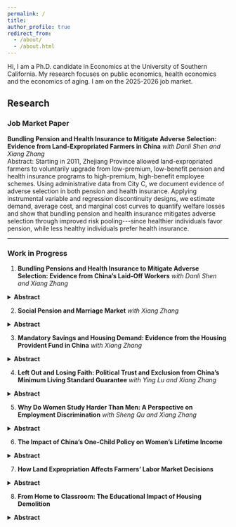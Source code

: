 ```yaml
---
permalink: /
title:
author_profile: true
redirect_from: 
  - /about/
  - /about.html
---
```


Hi, I am a Ph.D. candidate in Economics at the University of Southern California. My research focuses on public economics, health economics and the economics of aging. I am on the 2025-2026 job market.

## <a id="research"></a> Research
### Job Market Paper
**Bundling Pension and Health Insurance to Mitigate Adverse Selection: Evidence from Land-Expropriated Farmers in China** *with Danli Shen and Xiang Zhang*  
Abstract: Starting in 2011, Zhejiang Province allowed land-expropriated farmers to voluntarily upgrade from low-premium, low-benefit pension and health insurance programs to high-premium, high-benefit employee schemes. Using administrative data from City C, we document evidence of adverse selection in both pension and health insurance. Applying instrumental variable and regression discontinuity designs, we estimate demand, average cost, and marginal cost curves to quantify welfare losses and show that bundling pension and health insurance mitigates adverse selection through improved risk pooling---since healthier individuals favor pension, while less healthy individuals prefer health insurance.

---

### Work in Progress
1. **Bundling Pensions and Health Insurance to Mitigate Adverse Selection: Evidence from China’s Laid-Off Workers** *with Danli Shen and Xiang Zhang*
  <details>
  <summary><strong>Abstract</strong></summary>
  Many workers laid off during China’s 1997 state-owned enterprise reform are now reaching retirement age. Under the current social insurance system, they can choose among no coverage, enrollment in the resident pension and health programs, or enrollment in the employee pension and health programs. This project examines whether adverse selection arises in this multi-insurance setting and whether bundling pensions and health insurance can mitigate it.
  </details>

2. **Social Pension and Marriage Market** *with Xiang Zhang*
  <details>
  <summary><strong>Abstract</strong></summary>
  We exploit the staggered rollout of the New Rural Pension Scheme (NRPS)---a nationwide program providing modest, unconditional monthly benefits to rural residents aged 60 and above---as a quasi-experiment. By improving women’s long-term financial independence, the NRPS may reduce their reliance on men, making them more willing to exit unsatisfactory marriages or more selective in spouse choice. Using individual-level survey data, we find no significant effect on divorce, likely due to very low baseline rates (around 0.3\%), but we uncover broader marital responses: while the NRPS has little impact on women’s marriage rates, it significantly reduces men’s likelihood of marriage. This asymmetric effect suggests that improved financial security lowers men’s incentives to marry and worsens matching prospects for lower-quality men. 
  </details>

3. **Mandatory Savings and Housing Demand: Evidence from the Housing Provident Fund in China** *with Xiang Zhang*
  <details>
  <summary><strong>Abstract</strong></summary>
  We examine the impact of the Housing Provident Fund (HPF)---a mandatory savings program that provides subsidized mortgage loans---on household housing demand. Despite its goal of promoting homeownership, participation remains uneven, with only about 40\% of employees contributing, and local governments relying on informal administrative pressure rather than formal mandates to expand coverage. Using administrative data from a Chinese county between 2017 and 2022, I exploit quasi-experimental variation in HPF adoption by focusing on existing firms that joined the program in different years in response to government campaigns. Firms enrolling in adjacent years face similar policy environments and employee composition but differ in their workers’ exposure to the HPF, allowing for a clean identification of what I term the “HPF elasticity of housing demand”---the responsiveness of home purchases to institutional access to subsidized housing finance.
  </details>

4. **Left Out and Losing Faith: Political Trust and Exclusion from China’s Minimum Living Standard Guarantee** *with Ying Lu and Xiang Zhang*
  <details>
  <summary><strong>Abstract</strong></summary>
  We examine how exclusion from the Dibao program—the country’s primary means-tested cash transfer—affects trust in government. Under Dibao, households with income below the official threshold are entitled to transfers that fill the gap between their income and the minimum standard. Using nationally representative household survey data, we implement a regression discontinuity design to compare political trust among households near the eligibility cutoff, distinguishing between those wrongly excluded, wrongly included, and correctly classified. We then examine downstream effects, asking whether reduced trust in local government lowers participation in other voluntary social insurance programs, such as the New Rural Pension Scheme and the New Cooperative Medical Scheme. 
  </details>

5. **Why Do Women Study Harder Than Men: A Perspective on Employment Discrimination** *with Sheng Qu and Xiang Zhang*
  <details>
  <summary><strong>Abstract</strong></summary>
  We examine whether women exert greater academic effort in college in anticipation of gender discrimination in the labor market. To test this hypothesis, we exploit the relaxation of China’s one-child policy as an exogenous shock to gender-specific employment expectations. The shift from one- to a two-child policy likely heightened employers’ concerns about women’s career interruptions, thereby increasing discrimination. We construct a shift-share instrumental variable for regional gender discrimination, where the shift is the national policy change and the share is the pre-policy local fertility rate and female employment composition. Linking this instrument to individual-level college academic records, we estimate how anticipated discrimination shapes women’s educational effort. 
  </details>

6. **The Impact of China’s One-Child Policy on Women’s Lifetime Income**
  <details>
  <summary><strong>Abstract</strong></summary>
  We exploit the introduction of the one-child policy to examine how it postponed women’s age at first birth and, in turn, affected their lifetime income through the permanent wage drop commonly referred to as the child penalty. 
  </details>

7. **How Land Expropriation Affects Farmers’ Labor Market Decisions**
  <details>
  <summary><strong>Abstract</strong></summary>
  I use nationally representative panel data to examine how expropriation shapes rural labor markets. Because land takings are determined by the government at the village level, they are exogenous to individual characteristics. Comparing individuals before and after expropriation with non-expropriated peers in the same village, I find that expropriation significantly reduces agricultural employment but has little effect on non-agricultural work. This reflects the fact that older individuals, who dominate agricultural activities, are less likely to transition into other sectors. 
  </details>

8. **From Home to Classroom: The Educational Impact of Housing Demolition**
  <details>
  <summary><strong>Abstract</strong></summary>
  I study the causal effect of migration on children’s education using large-scale urban demolitions as an exogenous shock to household location. Exploiting variation in the timing and geographic targeting of demolitions as an instrument for migration, I compare displaced children with peers in nearby unaffected neighborhoods, thereby isolating the impact of involuntary migration from confounding factors.
  </details>
